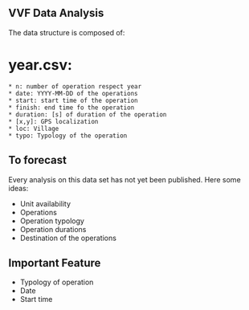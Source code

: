 VVF Data Analysis
------------------

The data structure is composed of:
  # year.csv:
    * n: number of operation respect year
    * date: YYYY-MM-DD of the operations
    * start: start time of the operation
    * finish: end time fo the operation
    * duration: [s] of duration of the operation
    * [x,y]: GPS localization
    * loc: Village
    * typo: Typology of the operation


To forecast
------------
Every analysis on this data set has not yet been published. Here some ideas:
  - Unit availability
  - Operations
  - Operation typology
  - Operation durations
  - Destination of the operations


Important Feature
-----------------
  * Typology of operation
  * Date
  * Start time
